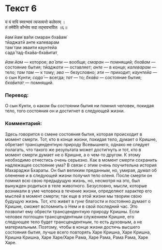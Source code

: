 # Текст 6

यं यं वापि स्मरन्भावं त्यजत्यन्ते कलेवरम् ।  
तं तमेवैति कौन्तेय सदा तद्भावभावितः ॥६॥

йам̇ йам̇ ва̄пи смаран бха̄вам̇  
тйаджатй анте калеварам  
там̇ там эваити каунтейа  
сада̄ тад-бха̄ва-бха̄витат̣

_йам йам_ — которое; _ва̄ апи_ — вообще; _смаран_ — помнящий; _бха̄вам_ — состояние бытия; _тйаджати_ — оставляет; _анте_ — в конце; _калеварам_ — тело; _там там_ — к тому; _эва_ — безусловно; _эти_ — приходит; _каунтейа_ — о сын Кунти; _сада̄_ — всегда; _тат_ — то; _бха̄ва_ — состояние бытия; _бха̄витат̣_ — помнящий.

### Перевод:

О сын Кунти, о каком бы состоянии бытия ни помнил человек, покидая тело, того состояния он и достигнет в следующей жизни.

### Комментарий:

Здесь говорится о смене состояния бытия, которая происходит в момент смерти. Тот, кто в конце жизни, покидая тело, думает о Кришне, обретает трансцендентную природу Всевышнего, однако не следует полагать, что такого же результата может достигнуть и тот, кто в момент смерти думает не о Кришне, а о чем-то другом. К этому необходимо отнестись очень серьезно. Как в момент смерти сохранить надлежащее состояние ума? В связи с этим очень поучительна история Махараджи Бхараты. Он был великим преданным, но, умирая, думал об олененке и в следующей жизни получил тело оленя. После смерти он помнил всю свою предыдущую жизнь, но, несмотря на это, был вынужден родиться в теле животного. Безусловно, мысли, которые возникали в уме человека в течение жизни, определяют характер его мыслей в момент смерти; так еще в этой жизни мы творим свою будущую жизнь. Тот, кто живет в _гуне_ благости и постоянно думает о Кришне, сможет вспомнить о Нем и в свой последний час. Это позволит ему обрести трансцендентную природу Кришны. Если человек поглощен трансцендентным служением Кришне, его следующее тело будет трансцендентным, то есть духовным, а не материальным. Поэтому, чтобы в конце жизни достичь высшего состояния бытия, лучше всего повторять Харе Кришна, Харе Кришна, Кришна Кришна, Харе Харе/Харе Рама, Харе Рама, Рама Рама, Харе Харе.